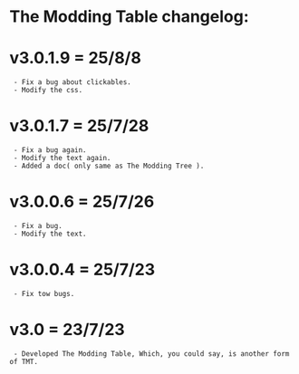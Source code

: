 # The Modding Table changelog:

# v3.0.1.9 = 25/8/8
	 - Fix a bug about clickables.
	 - Modify the css.

# v3.0.1.7 = 25/7/28
	 - Fix a bug again.
	 - Modify the text again.
	 - Added a doc( only same as The Modding Tree ).

# v3.0.0.6 = 25/7/26
	 - Fix a bug.
	 - Modify the text.

# v3.0.0.4 = 25/7/23
	 - Fix tow bugs.

# v3.0 = 23/7/23
	 - Developed The Modding Table, Which, you could say, is another form of TMT.
